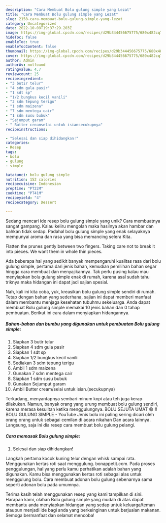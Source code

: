 ```yaml
---
description: "Cara Membuat Bolu gulung simple yang Lezat"
title: "Cara Membuat Bolu gulung simple yang Lezat"
slug: 2158-cara-membuat-bolu-gulung-simple-yang-lezat
category: Uncategorized
date: 2022-10-08T19:37:29.203Z
image: https://img-global.cpcdn.com/recipes/d29b344456675775/680x482cq70/bolu-gulung-simple-foto-resep-utama.jpg
hideToc: false
enableToc: true
enableTocContent: false
thumbnail: https://img-global.cpcdn.com/recipes/d29b344456675775/680x482cq70/bolu-gulung-simple-foto-resep-utama.jpg
cover: https://img-global.cpcdn.com/recipes/d29b344456675775/680x482cq70/bolu-gulung-simple-foto-resep-utama.jpg
author: Admin
authorAv: notfound
ratingvalue: 4.7
reviewcount: 25
recipeingredient:
- "3 butir telur"
- "4 sdm gula pasir"
- "1 sdt sp"
- "1/2 bungkus kecil vanili"
- "3 sdm tepung terigu"
- "1 sdm maizena"
- "7 sdm mentega cair"
- "1 sdm susu bubuk"
- "Sejumput garam"
- " Butter creamselai untuk isiansecukupnya"
recipeinstructions:

- "Selesai dan siap dihidangkan!"
categories:
- Resep
tags:
- bolu
- gulung
- simple

katakunci: bolu gulung simple 
nutrition: 152 calories
recipecuisine: Indonesian
preptime: "PT22M"
cooktime: "PT41M"
recipeyield: "4"
recipecategory: Dessert

---
```





Sedang mencari ide resep bolu gulung simple yang unik? Cara membuatnya sangat gampang. Kalau keliru mengolah maka hasilnya akan hambar dan bahkan tidak sedap. Padahal bolu gulung simple yang enak selayaknya mempunyai aroma dan rasa yang bisa memancing selera Kita.





Flatten the prunes gently between two fingers. Taking care not to break it into pieces. We want them in whole thin pieces.

Ada beberapa hal yang sedikit banyak mempengaruhi kualitas rasa dari bolu gulung simple, pertama dari jenis bahan, kemudian pemilihan bahan segar hingga cara membuat dan menyajikannya. Tak perlu pusing kalau mau menyiapkan bolu gulung simple enak di rumah, karena asal sudah tahu triknya maka hidangan ini dapat jadi sajian spesial.






Nah, kali ini kita coba, yuk, kreasikan bolu gulung simple sendiri di rumah. Tetap dengan bahan yang sederhana, sajian ini dapat memberi manfaat dalam membantu menjaga kesehatan tubuhmu sekeluarga. Anda dapat membuat Bolu gulung simple memakai 10 jenis bahan dan 0 tahap pembuatan. Berikut ini cara dalam menyiapkan hidangannya.

<!--inarticleads1-->

##### Bahan-bahan dan bumbu yang digunakan untuk pembuatan Bolu gulung simple:

1. Siapkan 3 butir telur
1. Siapkan 4 sdm gula pasir
1. Siapkan 1 sdt sp
1. Siapkan 1/2 bungkus kecil vanili
1. Sediakan 3 sdm tepung terigu
1. Ambil 1 sdm maizena
1. Gunakan 7 sdm mentega cair
1. Siapkan 1 sdm susu bubuk
1. Gunakan Sejumput garam
1. Ambil  Butter cream/selai untuk isian.(secukupnya)


Terkadang, menyantapnya sembari minum kopi atau teh juga kerap dilakukan. Namun, banyak orang yang urung membuat bolu gulung sendiri, karena merasa kesulitan ketika menggulungnya. BOLU SEJUTA UMAT 😄 ‼️ BOLU GULUNG SIMPLE - YouTube Jenis bolu ini paling sering dicari oleh orang orang untuk sebagai cemilan di acara nikahan Dan acara lainnya. Langsung, saja ini dia resep cara membuat bolu gulung pelangi. 

<!--inarticleads2-->

##### Cara memasak Bolu gulung simple:


1. Selesai dan siap dihidangkan!

Langkah pertama kocok kuning telur dengan whisk sampai rata. Menggunakan kertas roti saat menggulung. bonappetit.com. Pada proses penggulungan, hal yang perlu kamu perhatikan adalah bahan yang digunakan. Kamu bisa menggunakan kertas roti sebagai alas untuk menggulung bolu. Cara membuat adonan bolu gulung sebenarnya sama seperti adonan bolu pada umumnya. 

Terima kasih telah menggunakan resep yang kami tampilkan di sini. Harapan kami, olahan Bolu gulung simple yang mudah di atas dapat membantu anda menyiapkan hidangan yang sedap untuk keluarga/teman ataupun menjadi ide bagi anda yang berkeinginan untuk berjualan makanan. Semoga bermanfaat dan selamat mencoba!

